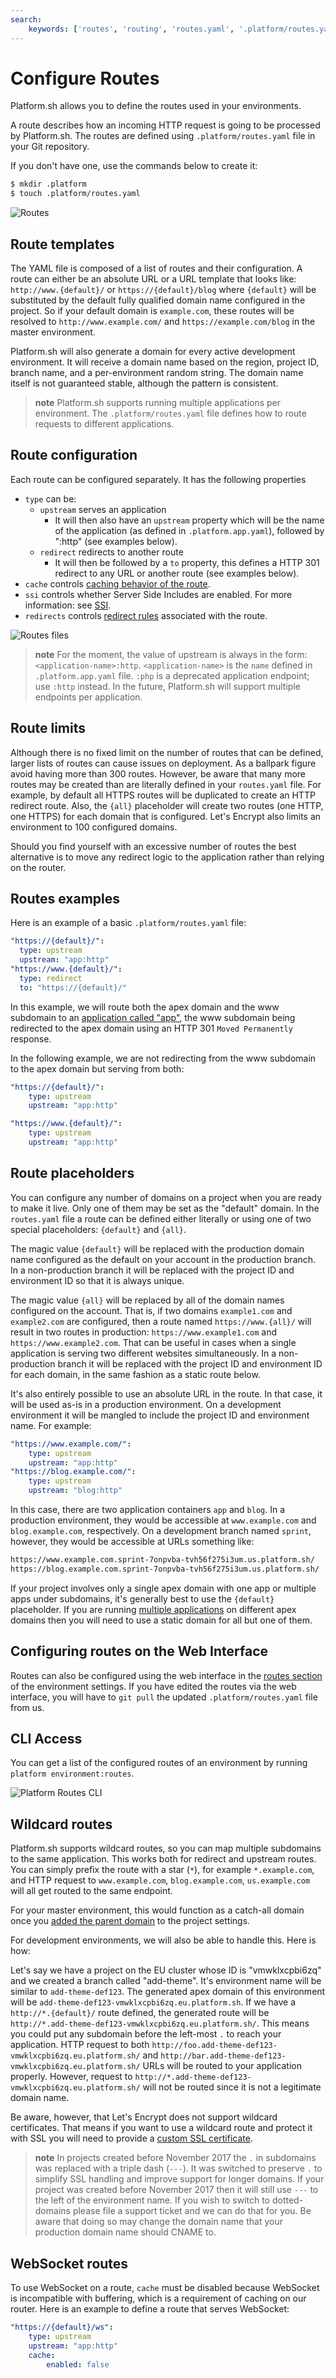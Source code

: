 ```yaml
---
search:
    keywords: ['routes', 'routing', 'routes.yaml', '.platform/routes.yaml']
---
```


# Configure Routes

Platform.sh allows you to define the routes used in your environments.

A route describes how an incoming HTTP request is going to be processed by
Platform.sh. The routes are defined using `.platform/routes.yaml` file
in your Git repository.

If you don't have one, use the commands below to create it:

```bash
$ mkdir .platform
$ touch .platform/routes.yaml
```

![Routes](/images/config_diagrams/routes.svg)

## Route templates

The YAML file is composed of a list of routes and their configuration.
A route can either be an absolute URL or a URL template that looks like:
`http://www.{default}/` or `https://{default}/blog` where `{default}`
will be substituted by the default fully qualified domain name configured
in the project. So if your default domain is `example.com`, these
routes will be resolved to `http://www.example.com/` and
`https://example.com/blog` in the master environment.

Platform.sh will also generate a domain for every active development environment.
It will receive a domain name based on the region, project ID, branch name, and
a per-environment random string. The domain name itself is not guaranteed stable,
although the pattern is consistent.

> **note**
> Platform.sh supports running multiple applications per environment.
> The `.platform/routes.yaml` file defines how to route requests to
> different applications.

## Route configuration

Each route can be configured separately. It has the following properties

* `type` can be:
  * `upstream` serves an application
    * It will then also have an `upstream` property which will be the name of
      the application (as defined in `.platform.app.yaml`),
      followed by ":http" (see examples below).
  * `redirect` redirects to another route
    * It will then be followed by a `to` property, this defines a HTTP 301
      redirect to any URL or another route (see examples below).
* `cache` controls [caching behavior of the route](/configuration/routes/cache.html).
* `ssi` controls whether Server Side Includes are enabled.
  For more information: see [SSI](/configuration/routes/ssi.html).
* `redirects` controls [redirect rules](/configuration/routes/redirects.html) associated with the
  route.

![Routes files](/images/config_diagrams/routes2.svg)

> **note**
> For the moment, the value of upstream is always in the form: `<application-name>:http`.
> `<application-name>` is the `name` defined in `.platform.app.yaml` file.
> `:php` is a deprecated application endpoint; use `:http` instead.
> In the future, Platform.sh will support multiple endpoints per application.

## Route limits

Although there is no fixed limit on the number of routes that can be defined, larger lists of routes can cause issues on deployment.  As a ballpark figure avoid having more than 300 routes.  However, be aware that many more routes may be created than are literally defined in your `routes.yaml` file.  For example, by default all HTTPS routes will be duplicated to create an HTTP redirect route.  Also, the `{all}` placeholder will create two routes (one HTTP, one HTTPS) for each domain that is configured.  Let's Encrypt also limits an environment to 100 configured domains.

Should you find yourself with an excessive number of routes the best alternative is to move any redirect logic to the application rather than relying on the router.

## Routes examples

Here is an example of a basic `.platform/routes.yaml` file:

```yaml
"https://{default}/":
  type: upstream
  upstream: "app:http"
"https://www.{default}/":
  type: redirect
  to: "https://{default}/"
```

In this example, we will route both the apex domain and the www subdomain to an [application called "app"](/configuration/app/name.md), the www subdomain being redirected to the apex domain using an HTTP 301 `Moved Permanently` response.

In the following example, we are not redirecting from the www subdomain to the apex domain but serving from both:

```yaml
"https://{default}/":
    type: upstream
    upstream: "app:http"

"https://www.{default}/":
    type: upstream
    upstream: "app:http"
```

## Route placeholders

You can configure any number of domains on a project when you are ready to make it live.  Only one of them may be set as the "default" domain.  In the `routes.yaml` file a route can be defined either literally or using one of two special placeholders: `{default}` and `{all}`.

The magic value `{default}` will be replaced with the production domain name configured as the default on your account in the production branch.  In a non-production branch it will be replaced with the project ID and environment ID so that it is always unique.

The magic value `{all}` will be replaced by all of the domain names configured on the account. That is, if two domains `example1.com` and `example2.com` are configured, then a route named `https://www.{all}/` will result in two routes in production: `https://www.example1.com` and `https://www.example2.com`.  That can be useful in cases when a single application is serving two different websites simultaneously.  In a non-production branch it will be replaced with the project ID and environment ID for each domain, in the same fashion as a static route below.

It's also entirely possible to use an absolute URL in the route. In that case, it will be used as-is in a production environment.  On a development environment it will be mangled to include the project ID and environment name.  For example:

```yaml
"https://www.example.com/":
    type: upstream
    upstream: "app:http"
"https://blog.example.com/":
    type: upstream
    upstream: "blog:http"
```

In this case, there are two application containers `app` and `blog`.  In a production environment, they would be accessible at `www.example.com` and `blog.example.com`, respectively.  On a development branch named `sprint`, however, they would be accessible at URLs something like:

```bash
https://www.example.com.sprint-7onpvba-tvh56f275i3um.us.platform.sh/
https://blog.example.com.sprint-7onpvba-tvh56f275i3um.us.platform.sh/
```

If your project involves only a single apex domain with one app or multiple apps under subdomains, it's generally best to use the `{default}` placeholder.  If you are running [multiple applications](/configuration/app/multi-app.md) on different apex domains then you will need to use a static domain for all but one of them.

## Configuring routes on the Web Interface

Routes can also be configured using the web interface in
the [routes section](/administration/web/configure-environment.html#routes)
of the environment settings. If you have edited the routes via the web interface,
you will have to `git pull` the updated `.platform/routes.yaml` file from us.

## CLI Access

You can get a list of the configured routes of an environment by running
`platform environment:routes`.

![Platform Routes CLI](/images/platform-routes-cli.png)

## Wildcard routes

Platform.sh supports wildcard routes, so you can map multiple subdomains to the same application. This works both for redirect and upstream routes. You can simply prefix the route with a star (`*`), for example `*.example.com`, and HTTP request to `www.example.com`, `blog.example.com`, `us.example.com` will all get routed to the same endpoint.

For your master environment, this would function as a catch-all domain once you [added the parent domain](/administration/web/configure-project.md#domains) to the project settings.

For development environments, we will also be able to handle this. Here is how:

Let's say we have a project on the EU cluster whose ID is "vmwklxcpbi6zq" and we created a branch called "add-theme". It's environment name will be similar to `add-theme-def123`.  The generated apex domain of this environment will be `add-theme-def123-vmwklxcpbi6zq.eu.platform.sh`. If we have a `http://*.{default}/` route defined, the generated route will be `http://*.add-theme-def123-vmwklxcpbi6zq.eu.platform.sh/`. This means you could put any subdomain before the left-most `.` to reach your application. HTTP request to both `http://foo.add-theme-def123-vmwklxcpbi6zq.eu.platform.sh/` and `http://bar.add-theme-def123-vmwklxcpbi6zq.eu.platform.sh/` URLs will be routed to your application properly. However, request to `http://*.add-theme-def123-vmwklxcpbi6zq.eu.platform.sh/` will not be routed since it is not a legitimate domain name.

Be aware, however, that Let's Encrypt does not support wildcard certificates.  That means if you want to use a wildcard route and protect it with SSL you will need to provide a [custom SSL certificate](/golive/steps.md#ssl-in-production).

> **note**
> In projects created before November 2017 the `.` in subdomains was replaced with a triple dash (`---`).  It was switched to preserve `.` to simplify SSL handling and improve support for longer domains.  If your project was created before November 2017 then it will still use `---` to the left of the environment name.  If you wish to switch to dotted-domains please file a support ticket and we can do that for you.  Be aware that doing so may change the domain name that your production domain name should CNAME to.

## WebSocket routes

To use WebSocket on a route, `cache` must be disabled because WebSocket is
incompatible with buffering, which is a requirement of caching on our router.
Here is an example to define a route that serves WebSocket:

```yaml
"https://{default}/ws":
    type: upstream
    upstream: "app:http"
    cache:
        enabled: false
```
